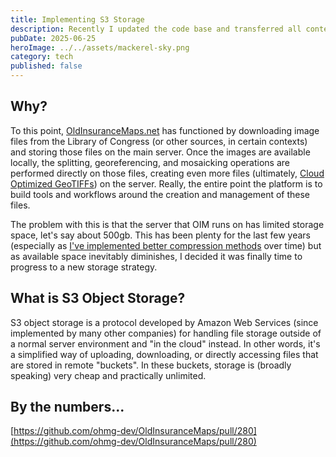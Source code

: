 ```yaml
---
title: Implementing S3 Storage
description: Recently I updated the code base and transferred all content to S3
pubDate: 2025-06-25
heroImage: ../../assets/mackerel-sky.png
category: tech
published: false
---
```

## Why?

To this point, [OldInsuranceMaps.net](http://OldInsuranceMaps.net) has functioned by downloading image files from the Library of Congress (or other sources, in certain contexts) and storing those files on the main server. Once the images are available locally, the splitting, georeferencing, and mosaicking operations are performed directly on those files, creating even more files (ultimately, [Cloud Optimized GeoTIFFs](https://cogeo.org/)) on the server. Really, the entire point the platform is to build tools and workflows around the creation and management of these files.

The problem with this is that the server that OIM runs on has limited storage space, let's say about 500gb. This has been plenty for the last few years (especially as [I've implemented better compression methods](https://github.com/ohmg-dev/OldInsuranceMaps/pull/145) over time) but as available space inevitably diminishes, I decided it was finally time to progress to a new storage strategy.

## What is S3 Object Storage?

S3 object storage is a protocol developed by Amazon Web Services (since implemented by many other companies) for handling file storage outside of a normal server environment and "in the cloud" instead. In other words, it's a simplified way of uploading, downloading, or directly accessing files that are stored in remote "buckets". In these buckets, storage is (broadly speaking) very cheap and practically unlimited.

## By the numbers...

[https://github.com/ohmg-dev/OldInsuranceMaps/pull/280](https://github.com/ohmg-dev/OldInsuranceMaps/pull/280)